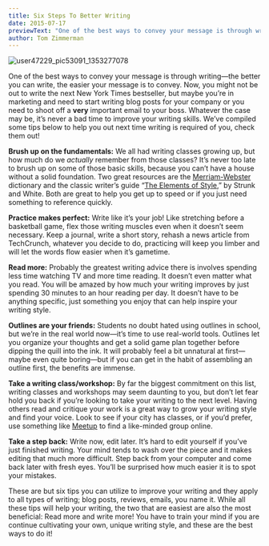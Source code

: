 ```yaml
---
title: Six Steps To Better Writing
date: 2015-07-17
previewText: "One of the best ways to convey your message is through writing—the better you can write, the easier your message is to convey. Now, you might not be out to write the next New York Times bestseller, but maybe you’re in marketing and need to start writing blog posts for your company or you need to shoot off a very important email to your boss. Whatever the case may be, it’s never a bad time to improve your writing skills. We’ve compiled some tips below to help you out next time writing is required of you, check them out!"
author: Tom Zimmerman
---
```


![user47229_pic53091_1353277078](user47229_pic53091_1353277078.webp)

One of the best ways to convey your message is through writing—the better you can write, the easier your message is to convey. Now, you might not be out to write the next New York Times bestseller, but maybe you’re in marketing and need to start writing blog posts for your company or you need to shoot off a **very** important email to your boss. Whatever the case may be, it’s never a bad time to improve your writing skills. We’ve compiled some tips below to help you out next time writing is required of you, check them out!

**Brush up on the fundamentals:** We all had writing classes growing up, but how much do we _actually_ remember from those classes? It’s never too late to brush up on some of those basic skills, because you can’t have a house without a solid foundation. Two great resources are the [Merriam-Webster](http://www.merriam-webster.com/) dictionary and the classic writer’s guide “[The Elements of Style](http://www.amazon.com/The-Elements-Style-Fourth-Edition/dp/020530902X),” by Strunk and White. Both are great to help you get up to speed or if you just need something to reference quickly.

**Practice makes perfect:** Write like it’s your job! Like stretching before a basketball game, flex those writing muscles even when it doesn’t seem necessary. Keep a journal, write a short story, rehash a news article from TechCrunch, whatever you decide to do, practicing will keep you limber and will let the words flow easier when it’s gametime.

**Read more:** Probably the greatest writing advice there is involves spending less time watching TV and more time reading. It doesn’t even matter what you read. You will be amazed by how much your writing improves by just spending 30 minutes to an hour reading per day. It doesn’t have to be anything specific, just something you enjoy that can help inspire your writing style.

**Outlines are your friends:** Students no doubt hated using outlines in school, but we’re in the real world now—it’s time to use real-world tools. Outlines let you organize your thoughts and get a solid game plan together before dipping the quill into the ink. It will probably feel a bit unnatural at first—maybe even quite boring—but if you can get in the habit of assembling an outline first, the benefits are immense.

**Take a writing class/workshop:** By far the biggest commitment on this list, writing classes and workshops may seem daunting to you, but don’t let fear hold you back if you’re looking to take your writing to the next level. Having others read and critique your work is a great way to grow your writing style and find your voice. Look to see if your city has classes, or if you’d prefer, use something like [Meetup](http://www.meetup.com) to find a like-minded group online.

**Take a step back:** Write now, edit later. It’s hard to edit yourself if you’ve just finished writing. Your mind tends to wash over the piece and it makes editing that much more difficult. Step back from your computer and come back later with fresh eyes. You’ll be surprised how much easier it is to spot your mistakes.

These are but six tips you can utilize to improve your writing and they apply to all types of writing; blog posts, reviews, emails, you name it. While all these tips will help your writing, the two that are easiest are also the most beneficial: Read more and write more! You have to train your mind if you are continue cultivating your own, unique writing style, and these are the best ways to do it!